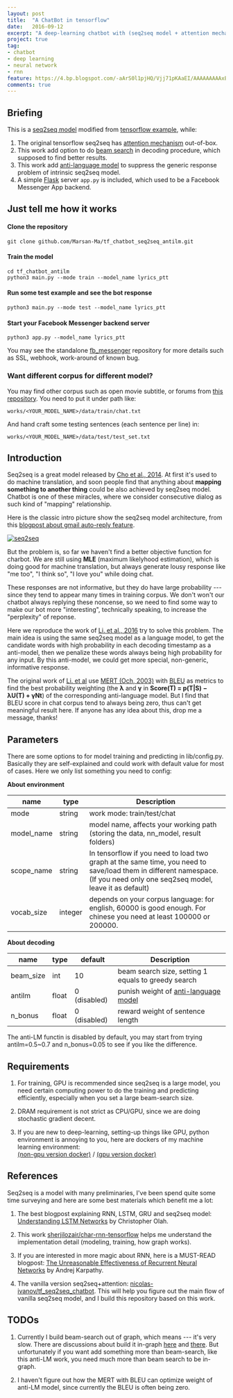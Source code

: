 ```yaml
---
layout: post
title:  "A ChatBot in tensorflow"
date:   2016-09-12
excerpt: "A deep-learning chatbot with (seq2seq model + attention mechanism + beam_search algorithm + anti-language model) in tensorflow, works end-to-end from training corpus to chat model, and build-in a facebook-messenger backend server."
project: true
tag:
- chatbot 
- deep learning
- neural network
- rnn
feature: https://4.bp.blogspot.com/-aArS0l1pjHQ/Vjj71pKAaEI/AAAAAAAAAxE/Nvy1FSbD_Vs/s640/2TFstaticgraphic_alt-01.png
comments: true
---
```


## Briefing
This is a [seq2seq model](http://arxiv.org/abs/1406.1078) modified from [tensorflow example](https://www.tensorflow.org/versions/r0.10/tutorials/seq2seq/index.html), while:  


1. The original tensorflow seq2seq has [attention mechanism](http://arxiv.org/abs/1412.7449) out-of-box.
2. This work add option to do [beam search](https://en.wikipedia.org/wiki/Beam_search) in decoding procedure, which supposed to find better results.
3. This work add [anti-language model](https://arxiv.org/abs/1510.03055) to suppress the generic response problem of intrinsic seq2seq model.
4. A simple [Flask](http://flask.pocoo.org/) server `app.py` is included, which used to be a Facebook Messenger App backend.


## Just tell me how it works

#### Clone the repository

    git clone github.com/Marsan-Ma/tf_chatbot_seq2seq_antilm.git
    
#### Train the model

    cd tf_chatbot_antilm
    python3 main.py --mode train --model_name lyrics_ptt
    
#### Run some test example and see the bot response

    python3 main.py --mode test --model_name lyrics_ptt

#### Start your Facebook Messenger backend server

    python3 app.py --model_name lyrics_ptt

You may see the standalone [fb_messenger](https://github.com/Marsan-Ma/fb_messenger) repository for more details such as SSL, webhook, work-around of known bug.


### Want different corpus for different model?
You may find other corpus such as open movie subtitle, or forums from [this repository](https://github.com/Marsan-Ma/chat_corpus). You need to put it under path like:  

    works/<YOUR_MODEL_NAME>/data/train/chat.txt

And hand craft some testing sentences (each sentence per line) in:

    works/<YOUR_MODEL_NAME>/data/test/test_set.txt
    
    
## Introduction

Seq2seq is a great model released by [Cho et al., 2014](http://arxiv.org/abs/1406.1078). At first it's used to do machine translation, and soon people find that anything about **mapping something to another thing** could be also achieved by seq2seq model. Chatbot is one of these miracles, where we consider consecutive dialog as such kind of "mapping" relationship.

Here is the classic intro picture show the seq2seq model architecture, from this [blogpost about gmail auto-reply feature](http://googleresearch.blogspot.ru/2015/11/computer-respond-to-this-email.html).

[![seq2seq](https://4.bp.blogspot.com/-aArS0l1pjHQ/Vjj71pKAaEI/AAAAAAAAAxE/Nvy1FSbD_Vs/s640/2TFstaticgraphic_alt-01.png)](http://4.bp.blogspot.com/-aArS0l1pjHQ/Vjj71pKAaEI/AAAAAAAAAxE/Nvy1FSbD_Vs/s1600/2TFstaticgraphic_alt-01.png)


But the problem is, so far we haven't find a better objective function for charbot. We are still using **MLE** (maximum likelyhood estimation), which is doing good for machine translation, but always generate lousy response like "me too", "I think so", "I love you" while doing chat. 

These responses are not informative, but they do have large probability --- since they tend to appear many times in training corpus. We don't won't our chatbot always replying these noncense, so we need to find some way to make our bot more "interesting", technically speaking, to increase the "perplexity" of reponse.

Here we reproduce the work of [Li. et al., 2016](http://arxiv.org/pdf/1510.03055v3.pdf) try to solve this problem. The main idea is using the same seq2seq model as a language model, to get the candidate words with high probability in each decoding timestamp as a anti-model, then we penalize these words always being high probability for any input. By this anti-model, we could get more special, non-generic, informative response.

The original work of [Li. et al](http://arxiv.org/pdf/1510.03055v3.pdf) use [MERT (Och, 2003)](http://delivery.acm.org/10.1145/1080000/1075117/p160-och.pdf) with [BLEU](https://en.wikipedia.org/wiki/BLEU) as metrics to find the best probability weighting (the **λ** and **γ** in
**Score(T) = p(T|S) − λU(T) + γNt**) of the corresponding anti-language model. But I find that BLEU score in chat corpus tend to always being zero, thus can't get meaningful result here. If anyone has any idea about this, drop me a message, thanks!


## Parameters

There are some options to for model training and predicting in lib/config.py. Basically they are self-explained and could work with default value for most of cases. Here we only list something you  need to config:

**About environment**

name | type | Description
---- | ---- | -----------
mode | string | work mode: train/test/chat
model_name | string | model name, affects your working path (storing the data, nn_model, result folders)
scope_name | string | In tensorflow if you need to load two graph at the same time, you need to save/load them in different namespace. (If you need only one seq2seq model, leave it as default)
vocab_size | integer | depends on your corpus language: for english, 60000 is good enough. For chinese you need at least 100000 or 200000.

**About decoding**

name | type | default | Description
---- | ---- | ------- | -------
beam_size | int | 10 | beam search size, setting 1 equals to greedy search 
antilm | float | 0 (disabled) | punish weight of [anti-language model](http://arxiv.org/pdf/1510.03055v3.pdf) 
n_bonus | float | 0 (disabled) | reward weight of sentence length 


The anti-LM functin is disabled by default, you may start from trying antilm=0.5~0.7 and n_bonus=0.05 to see if you like the difference.


## Requirements

1. For training, GPU is recommended since seq2seq is a large model, you need certain computing power to do the training and predicting efficiently, especially when you set a large beam-search size.

2. DRAM requirement is not strict as CPU/GPU, since we are doing stochastic gradient decent.

3. If you are new to deep-learning, setting-up things like GPU, python environment is annoying to you, here are dockers of my machine learning environment:  
  [(non-gpu version docker)](https://github.com/Marsan-Ma/docker_mldm)  /  [(gpu version docker)](https://github.com/Marsan-Ma/docker_mldm_gpu)  



## References

Seq2seq is a model with many preliminaries, I've been spend quite some time surveying and here are some best materials which benefit me a lot:

1. The best blogpost explaining RNN, LSTM, GRU and seq2seq model: [Understanding LSTM Networks](http://colah.github.io/posts/2015-08-Understanding-LSTMs/) by Christopher Olah.

2. This work [sherjilozair/char-rnn-tensorflow](https://github.com/sherjilozair/char-rnn-tensorflow) helps me understand the implementation detail (modeling, training, how graph works).

3. If you are interested in more magic about RNN, here is a MUST-READ blogpost: [The Unreasonable Effectiveness of Recurrent Neural Networks](http://karpathy.github.io/2015/05/21/rnn-effectiveness/) by Andrej Karpathy.

4. The vanilla version seq2seq+attention: [nicolas-ivanov/tf_seq2seq_chatbot](https://github.com/nicolas-ivanov/tf_seq2seq_chatbot). This will help you figure out the main flow of vanilla seq2seq model, and I build this repository based on this work.


## TODOs
1. Currently I build beam-search out of graph, which means --- it's very slow. There are discussions about build it in-graph [here](https://github.com/tensorflow/tensorflow/issues/654#issuecomment-196168030) and [there](https://github.com/tensorflow/tensorflow/pull/3756). But unfortunately if you want add something more than beam-search, like this anti-LM work, you need much more than beam search to be in-graph.

2. I haven't figure out how the MERT with BLEU can optimize weight of anti-LM model, since currently the BLEU is often being zero.

